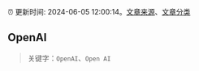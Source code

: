 :alarm_clock: 更新时间: 2024-06-05 12:00:14。[文章来源](/README.md)、[文章分类](/TAGS.md)

## OpenAI


> 关键字：`OpenAI`、`Open AI`



